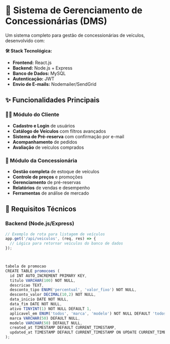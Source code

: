 # 🚗 Sistema de Gerenciamento de Concessionárias (DMS)

Um sistema completo para gestão de concessionárias de veículos, desenvolvido com:

**🛠 Stack Tecnológica:**
- **Frontend:** React.js
- **Backend:** Node.js + Express
- **Banco de Dados:** MySQL
- **Autenticação:** JWT
- **Envio de E-mails:** Nodemailer/SendGrid

## ✨ Funcionalidades Principais

### 👨‍💼 Módulo do Cliente
- **Cadastro e Login** de usuários
- **Catálogo de Veículos** com filtros avançados
- **Sistema de Pré-reserva** com confirmação por e-mail
- **Acompanhamento** de pedidos
- **Avaliação** de veículos comprados

### 🏢 Módulo da Concessionária
- **Gestão completa** de estoque de veículos
- **Controle de preços** e promoções
- **Gerenciamento** de pré-reservas
- **Relatórios** de vendas e desempenho
- **Ferramentas** de análise de mercado

## 🔧 Requisitos Técnicos

### Backend (Node.js/Express)
```javascript
// Exemplo de rota para listagem de veículos
app.get('/api/veiculos', (req, res) => {
  // Lógica para retornar veículos do banco de dados
});



tabela de promocao
CREATE TABLE promocoes (
  id INT AUTO_INCREMENT PRIMARY KEY,
  titulo VARCHAR(100) NOT NULL,
  descricao TEXT,
  desconto_tipo ENUM('percentual', 'valor_fixo') NOT NULL,
  desconto_valor DECIMAL(10,2) NOT NULL,
  data_inicio DATE NOT NULL,
  data_fim DATE NOT NULL,
  ativo TINYINT(1) NOT NULL DEFAULT 1,
  aplicavel_em ENUM('todos', 'marca', 'modelo') NOT NULL DEFAULT 'todos',
  marca VARCHAR(50) DEFAULT NULL,
  modelo VARCHAR(50) DEFAULT NULL,
  created_at TIMESTAMP DEFAULT CURRENT_TIMESTAMP,
  updated_at TIMESTAMP DEFAULT CURRENT_TIMESTAMP ON UPDATE CURRENT_TIMESTAMP
);

